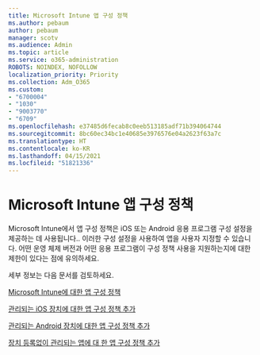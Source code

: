 ```yaml
---
title: Microsoft Intune 앱 구성 정책
ms.author: pebaum
author: pebaum
manager: scotv
ms.audience: Admin
ms.topic: article
ms.service: o365-administration
ROBOTS: NOINDEX, NOFOLLOW
localization_priority: Priority
ms.collection: Adm_O365
ms.custom:
- "6700004"
- "1030"
- "9003770"
- "6709"
ms.openlocfilehash: e37485d6fecab8c0eeb513185adf71b394064744
ms.sourcegitcommit: 8bc60ec34bc1e40685e3976576e04a2623f63a7c
ms.translationtype: HT
ms.contentlocale: ko-KR
ms.lasthandoff: 04/15/2021
ms.locfileid: "51821336"
---
```

# <a name="app-configuration-policies-for-microsoft-intune"></a>Microsoft Intune 앱 구성 정책

Microsoft Intune에서 앱 구성 정책은 iOS 또는 Android 응용 프로그램 구성 설정을 제공하는 데 사용됩니다.. 이러한 구성 설정을 사용하여 앱을 사용자 지정할 수 있습니다. 어떤 운영 체제 버전과 어떤 응용 프로그램이 구성 정책 사용을 지원하는지에 대한 제한이 있다는 점에 유의하세요.

세부 정보는 다음 문서를 검토하세요.

[Microsoft Intune에 대한 앱 구성 정책](https://docs.microsoft.com/intune/app-configuration-policies-overview)  

[관리되는 iOS 장치에 대한 앱 구성 정책 추가](https://docs.microsoft.com/intune/app-configuration-policies-use-ios)  

[관리되는 Android 장치에 대한 앱 구성 정책 추가](https://docs.microsoft.com/intune/app-configuration-policies-use-android)

[장치 등록없이 관리되는 앱에 대 한 앱 구성 정책 추가](https://docs.microsoft.com/intune/app-configuration-policies-managed-app)
